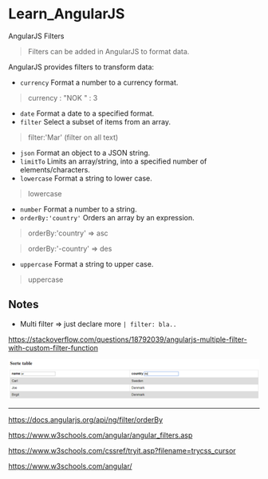# Learn_AngularJS
AngularJS Filters

> Filters can be added in AngularJS to format data.

AngularJS provides filters to transform data:

* `currency` Format a number to a currency format.
> currency : "NOK " : 3 
* `date` Format a date to a specified format.
* `filter` Select a subset of items from an array.
> filter:'Mar'
(filter on all text)
* `json` Format an object to a JSON string.
* `limitTo` Limits an array/string, into a specified number of elements/characters.
* `lowercase` Format a string to lower case.
> lowercase
* `number` Format a number to a string.
* `orderBy:'country'` Orders an array by an expression.
> orderBy:'country' => asc

> orderBy:'-country' => des
* `uppercase` Format a string to upper case.
> uppercase


## Notes

* Multi filter => just declare more `| filter: bla..`

https://stackoverflow.com/questions/18792039/angularjs-multiple-filter-with-custom-filter-function

<img src="h1.PNG">

---

https://docs.angularjs.org/api/ng/filter/orderBy

https://www.w3schools.com/angular/angular_filters.asp

https://www.w3schools.com/cssref/tryit.asp?filename=trycss_cursor

https://www.w3schools.com/angular/